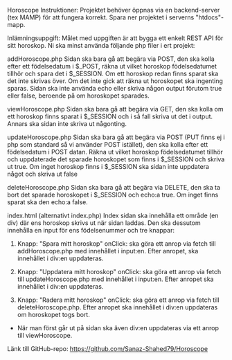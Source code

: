 
Horoscope
Instruktioner: Projektet behöver öppnas via en backend-server (tex MAMP) för att fungera korrekt. Spara ner projektet i serverns "htdocs"-mapp.


Inlämningsuppgift:
Målet med uppgiften är att bygga ett enkelt REST API för sitt horoskop. Ni ska minst använda följande php filer i ert projekt:


addHoroscope.php
Sidan ska bara gå att begära via POST, den ska kolla efter ett födelsedatum i $_POST, räkna ut vilket horoskop födelsedatumet tillhör och spara det i $_SESSION.
Om ett horoskop redan finns sparat ska det inte skrivas över. Om det inte gick att räkna ut horoskopet ska ingenting sparas.
Sidan ska inte använda echo eller skriva någon output förutom true eller false, beroende på om horoskopet sparades.


viewHoroscope.php
Sidan ska bara gå att begära via GET, den ska kolla om ett horoskop finns sparat i $_SESSION och i så fall skriva ut det i output. Annars ska sidan inte skriva ut någonting.


updateHoroscope.php
Sidan ska bara gå att begära via POST (PUT finns ej i php som standard så vi använder POST istället), den ska kolla efter ett födelsedatum i POST datan. 
Räkna ut vilket horoskop födelsedatumet tillhör och uppdaterade det sparade horoskopet som finns i $_SESSION och skriva ut true.
Om inget horoskop finns i $_SESSION ska sidan inte uppdatera något och skriva ut false


deleteHoroscope.php
Sidan ska bara gå att begära via DELETE, den ska ta bort det sparade horoskopet i $_SESSION och echo:a true. Om inget finns sparat ska den echo:a false.



index.html (alternativt index.php)
Index sidan ska innehålla ett område (en div) där ens horoskop skrivs ut när sidan laddas. Den ska dessutom innehålla en input för ens födelsenummer och tre knappar:


1) Knapp: "Spara mitt horoskop"
onClick: ska göra ett anrop via fetch till addHoroscope.php med innehållet i input:en. Efter anropet, ska innehållet i div:en uppdateras.


2) Knapp: "Uppdatera mitt horoskop"
onClick: ska göra ett anrop via fetch till updateHoroscope.php med innehållet i input:en. Efter anropet ska innehållet i div:en uppdateras.


3) Knapp: "Radera mitt horoskop"
onClick: ska göra ett anrop via fetch till deleteHoroscope.php. Efter anropet ska innehållet i div:en uppdateras om horoskopet togs bort.


* När man först går ut på sidan ska även div:en uppdateras via ett anrop till viewHoroscope.


Länk till GitHub-repo: https://github.com/Sanaz-Shahed79/Horoscope

